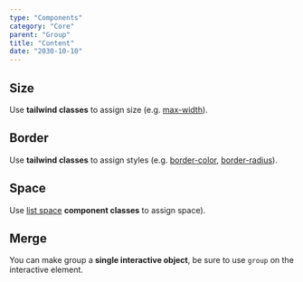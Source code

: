 ```yaml
---
type: "Components"
category: "Core"
parent: "Group"
title: "Content"
date: "2030-10-10"
---
```


## Size

Use **tailwind classes** to assign size (e.g. [max-width](https://tailwindcss.com/docs/max-width)).

<demo>
  <demoinline src="demos/components/group/size">
  </demoinline>
  <demoinline src="demos/components/group/size-stack">
  </demoinline>
</demo>

## Border

Use **tailwind classes** to assign styles (e.g. [border-color](https://tailwindcss.com/docs/border-color), [border-radius](https://tailwindcss.com/docs/border-radius)).

<demo>
  <demoinline src="demos/components/group/border">
  </demoinline>
  <demoinline src="demos/components/group/border-stack">
  </demoinline>
</demo>

## Space

Use [list space](/components/list/content#space) **component classes** to assign space).

<demo>
  <demoinline src="demos/components/group/space">
  </demoinline>
  <demoinline src="demos/components/group/space-stack">
  </demoinline>
</demo>

## Merge

You can make group a **single interactive object**, be sure to use `group` on the interactive element.

<demo>
  <demoinline src="demos/components/group/merge">
  </demoinline>
  <demoinline src="demos/components/group/merge-stack">
  </demoinline>
</demo>
